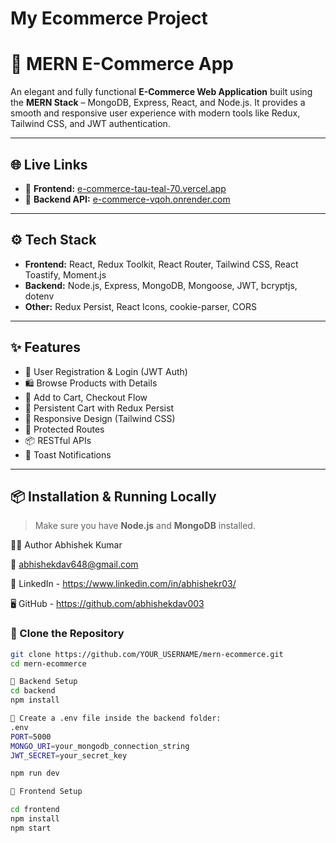 ﻿# My Ecommerce Project

 # 🛒 MERN E-Commerce App

An elegant and fully functional **E-Commerce Web Application** built using the **MERN Stack** – MongoDB, Express, React, and Node.js. It provides a smooth and responsive user experience with modern tools like Redux, Tailwind CSS, and JWT authentication.

---

## 🌐 Live Links

- 🔗 **Frontend:** [e-commerce-tau-teal-70.vercel.app](https://e-commerce-tau-teal-70.vercel.app/)
- 🔗 **Backend API:** [e-commerce-vqoh.onrender.com](https://e-commerce-vqoh.onrender.com)

---

## ⚙️ Tech Stack

- **Frontend:** React, Redux Toolkit, React Router, Tailwind CSS, React Toastify, Moment.js
- **Backend:** Node.js, Express, MongoDB, Mongoose, JWT, bcryptjs, dotenv
- **Other:** Redux Persist, React Icons, cookie-parser, CORS

---

## ✨ Features

- 👤 User Registration & Login (JWT Auth)
- 🛍️ Browse Products with Details
- 🛒 Add to Cart, Checkout Flow
- 💾 Persistent Cart with Redux Persist
- 📱 Responsive Design (Tailwind CSS)
- 🔐 Protected Routes
- 📦 RESTful APIs
- 🔔 Toast Notifications

---

## 📦 Installation & Running Locally

> Make sure you have **Node.js** and **MongoDB** installed.


👨‍💻 Author
Abhishek Kumar

📧 abhishekdav648@gmail.com

💼 LinkedIn - https://www.linkedin.com/in/abhishekr03/

🖥️ GitHub - https://github.com/abhishekdav003


### 🔽 Clone the Repository

```bash
git clone https://github.com/YOUR_USERNAME/mern-ecommerce.git
cd mern-ecommerce

🚀 Backend Setup
cd backend
npm install

🔧 Create a .env file inside the backend folder:
.env
PORT=5000
MONGO_URI=your_mongodb_connection_string
JWT_SECRET=your_secret_key

npm run dev

🎨 Frontend Setup

cd frontend
npm install
npm start 
